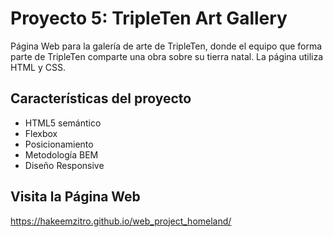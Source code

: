 # Proyecto 5: TripleTen Art Gallery

Página Web para la galería de arte de TripleTen, donde el equipo que forma parte de TripleTen comparte una obra sobre su tierra natal. La página utiliza HTML y CSS.


## Características del proyecto

- HTML5 semántico
- Flexbox
- Posicionamiento
- Metodología BEM
- Diseño Responsive


## Visita la Página Web

https://hakeemzitro.github.io/web_project_homeland/
